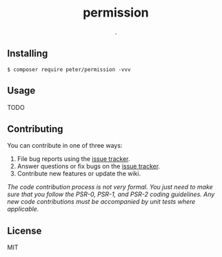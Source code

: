 <h1 align="center"> permission </h1>

<p align="center"> .</p>


## Installing

```shell
$ composer require peter/permission -vvv
```

## Usage

TODO

## Contributing

You can contribute in one of three ways:

1. File bug reports using the [issue tracker](https://github.com/peter/permission/issues).
2. Answer questions or fix bugs on the [issue tracker](https://github.com/peter/permission/issues).
3. Contribute new features or update the wiki.

_The code contribution process is not very formal. You just need to make sure that you follow the PSR-0, PSR-1, and PSR-2 coding guidelines. Any new code contributions must be accompanied by unit tests where applicable._

## License

MIT